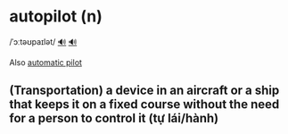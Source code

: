 # autopilot (n)

/ˈɔːtəʊpaɪlət/ [🔊](https://www.oxfordlearnersdictionaries.com/media/english/uk_pron/a/aut/autop/autopilot__gb_1.mp3) [🔊](https://www.oxfordlearnersdictionaries.com/media/english/us_pron/a/aut/autop/autopilot__us_1.mp3)

Also [automatic pilot]()

## (Transportation) a device in an aircraft or a ship that keeps it on a fixed course without the need for a person to control it (tự lái/hành)